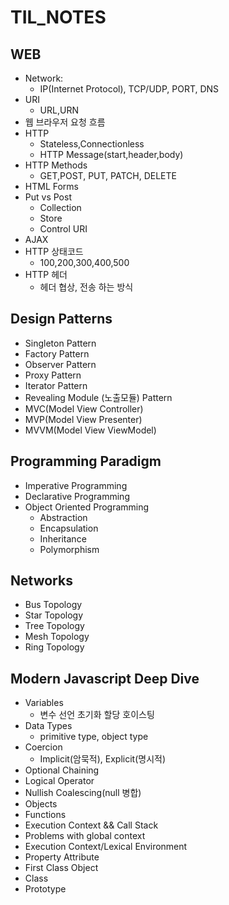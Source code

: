 # TIL_NOTES

## WEB 
- Network:
  - IP(Internet Protocol), TCP/UDP, PORT, DNS
- URI
  - URL,URN
- 웹 브라우저 요청 흐름
- HTTP 
  - Stateless,Connectionless
  - HTTP Message(start,header,body)
- HTTP Methods 
  - GET,POST, PUT, PATCH, DELETE
- HTML Forms 
- Put vs Post 
  - Collection
  - Store
  - Control URI
- AJAX
- HTTP 상태코드
  - 100,200,300,400,500
- HTTP 헤더
  - 헤더 협상, 전송 하는 방식

## Design Patterns 
 - Singleton Pattern 
 - Factory Pattern 
 - Observer Pattern
 - Proxy Pattern
 - Iterator Pattern 
 - Revealing Module (노출모듈) Pattern
 - MVC(Model View Controller)
 - MVP(Model View Presenter)
 - MVVM(Model View ViewModel)


 ## Programming Paradigm
  - Imperative Programming 
  - Declarative Programming 
  - Object Oriented Programming  
    - Abstraction
    - Encapsulation
    - Inheritance
    - Polymorphism

 ## Networks
 - Bus Topology 
 - Star Topology 
 - Tree Topology 
 - Mesh Topology 
 - Ring Topology

  ## Modern Javascript Deep Dive
   - Variables 
     - 변수 선언 초기화 할당 호이스팅
   - Data Types
     - primitive type, object type
   - Coercion 
     - Implicit(암묵적), Explicit(명시적)
   - Optional Chaining 
   - Logical Operator
   - Nullish Coalescing(null 병합)
   - Objects
   - Functions
   - Execution Context && Call Stack 
   - Problems with global context
   - Execution Context/Lexical Environment
   - Property Attribute
   - First Class Object
   - Class
   - Prototype
